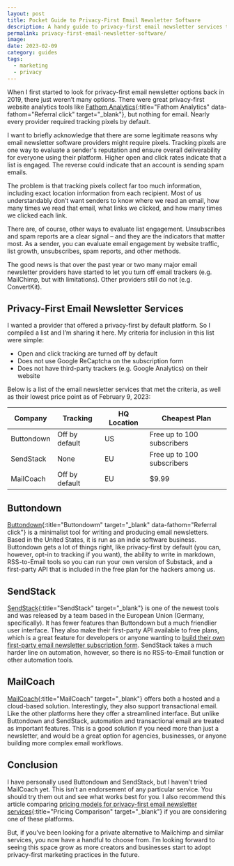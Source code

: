 ```yaml
---
layout: post
title: Pocket Guide to Privacy-First Email Newsletter Software
description: A handy guide to privacy-first email newsletter services that protect user privacy by turning off open and click tracking by default.
permalink: privacy-first-email-newsletter-software/
image: 
date: 2023-02-09
category: guides
tags:
  - marketing
  - privacy
---
```


When I first started to look for privacy-first email newsletter options back in 2019, there just weren’t many options. There were great privacy-first website analytics tools like [Fathom Analytics](https://usefathom.com/ref/FBJDFZ){:title="Fathom Analytics" data-fathom="Referral click" target="_blank"}, but nothing for email. Nearly every provider required tracking pixels by default.

I want to briefly acknowledge that there are some legitimate reasons why email newsletter software providers might require pixels. Tracking pixels are one way to evaluate a sender's reputation and ensure overall deliverability for everyone using their platform. Higher open and click rates indicate that a list is engaged. The reverse could indicate that an account is sending spam emails.

The problem is that tracking pixels collect far too much information, including exact location information from each recipient. Most of us understandably don’t want senders to know where we read an email, how many times we read that email, what links we clicked, and how many times we clicked each link.

There are, of course, other ways to evaluate list engagement. Unsubscribes and spam reports are a clear signal – and they are the indicators that matter most. As a sender, you can evaluate email engagement by website traffic, list growth, unsubscribes, spam reports, and other methods.

The good news is that over the past year or two many major email newsletter providers have started to let you turn off email trackers (e.g. MailChimp, but with limitations). Other providers still do not (e.g. ConvertKit). 

## Privacy-First Email Newsletter Services
I wanted a provider that offered a privacy-first by default platform. So I compiled a list and I’m sharing it here. My criteria for inclusion in this list were simple:
- Open and click tracking are turned off by default
- Does not use Google ReCaptcha on the subscription form
- Does not have third-party trackers (e.g. Google Analytics) on their website

Below is a list of the email newsletter services that met the criteria, as well as their lowest price point as of February 9, 2023:

| Company    | Tracking       | HQ Location | Cheapest Plan              |
| ---------- | -------------- | ----------- | -------------------------- |
| Buttondown | Off by default | US          | Free up to 100 subscribers |
| SendStack  | None           | EU          | Free up to 100 subscribers |
| MailCoach  | Off by default | EU          | $9.99                      |

## Buttondown
[Buttondown](https://buttondown.email/refer/andrewstiefel){:title="Buttondowm" target="_blank" data-fathom="Referral click"} is a minimalist tool for writing and producing email newsletters. Based in the United States, it is run as an indie software business. Buttondown gets a lot of things right, like privacy-first by default (you can, however, opt-in to tracking if you want), the ability to write in markdown, RSS-to-Email tools so you can run your own version of Substack, and a first-party API that is included in the free plan for the hackers among us.

## SendStack
[SendStack](https://getsendstack.com/){:title="SendStack" target="_blank"} is one of the newest tools and was released by a team based in the European Union (Germany, specifically). It has fewer features than Buttondown but a much friendlier user interface. They also make their first-party API available to free plans, which is a great feature for developers or anyone wanting to [build their own first-party email newsletter subscription form](https://andrewstiefel.com/netlify-functions-email-subscription/). SendStack takes a much harder line on automation, however, so there is no RSS-to-Email function or other automation tools.

## MailCoach
[MailCoach](https://mailcoach.app/){:title="MailCoach" target="_blank"} offers both a hosted and a cloud-based solution. Interestingly, they also support transactional email. Like the other platforms here they offer a streamlined interface. But unlike Buttondown and SendStack, automation and transactional email are treated as important features. This is a good solution if you need more than just a newsletter, and would be a great option for agencies, businesses, or anyone building more complex email workflows.

## Conclusion
I have personally used Buttondown and SendStack, but I haven’t tried MailCoach yet. This isn’t an endorsement of any particular service. You should try them out and see what works best for you. I also recommend this article comparing [pricing models for privacy-first email newsletter services](https://blog.daniemon.com/2022/11/15/privacy-first-newsletters-transactional-emails/){:title="Pricing Comparison" target="_blank"} if you are considering one of these platforms.

But, if you’ve been looking for a private alternative to Mailchimp and similar services, you now have a handful to choose from. I’m looking forward to seeing this space grow as more creators and businesses start to adopt privacy-first marketing practices in the future.